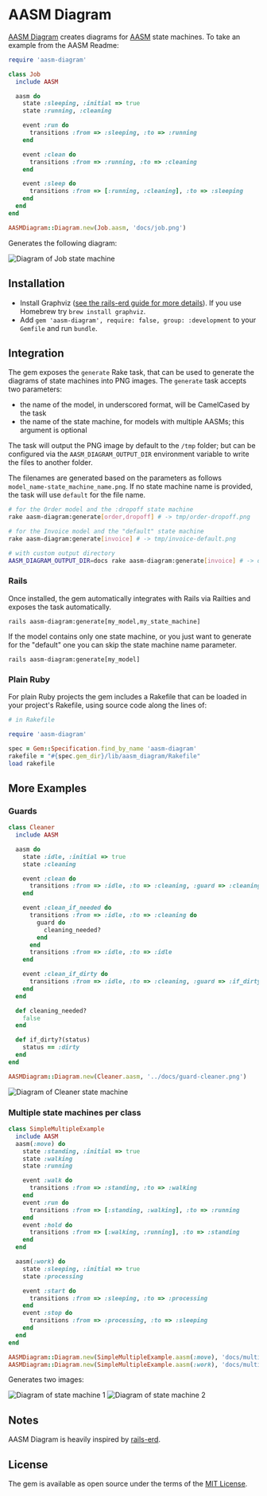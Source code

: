 # AASM Diagram

[AASM Diagram](https://github.com/katee/aasm-diagram) creates diagrams for [AASM](https://github.com/aasm/aasm) state machines. To take an example from the AASM Readme:

```ruby
require 'aasm-diagram'

class Job
  include AASM

  aasm do
    state :sleeping, :initial => true
    state :running, :cleaning

    event :run do
      transitions :from => :sleeping, :to => :running
    end

    event :clean do
      transitions :from => :running, :to => :cleaning
    end

    event :sleep do
      transitions :from => [:running, :cleaning], :to => :sleeping
    end
  end
end

AASMDiagram::Diagram.new(Job.aasm, 'docs/job.png')
```

Generates the following diagram:

![Diagram of Job state machine](docs/job.png)

## Installation

- Install Graphviz ([see the rails-erd guide for more details](https://voormedia.github.io/rails-erd/install.html)). If you use Homebrew try `brew install graphviz`.
- Add `gem 'aasm-diagram', require: false, group: :development` to your `Gemfile` and run `bundle`.

## Integration

The gem exposes the `generate` Rake task, that can be used to generate the diagrams of state machines into
PNG images. The `generate` task accepts two parameters:

- the name of the model, in underscored format, will be CamelCased by the task
- the name of the state machine, for models with multiple AASMs; this argument is optional

The task will output the PNG image by default to the `/tmp` folder; but can be configured via the
`AASM_DIAGRAM_OUTPUT_DIR` environment variable to write the files to another folder.

The filenames are generated based on the parameters as follows `model_name-state_machine_name.png`.
If no state machine name is provided, the task will use `default` for the file name.

```sh
# for the Order model and the :dropoff state machine
rake aasm-diagram:generate[order,dropoff] # -> tmp/order-dropoff.png

# for the Invoice model and the "default" state machine
rake aasm-diagram:generate[invoice] # -> tmp/invoice-default.png

# with custom output directory
AASM_DIAGRAM_OUTPUT_DIR=docs rake aasm-diagram:generate[invoice] # -> docs/invoice-default.png
```

### Rails

Once installed, the gem automatically integrates with Rails via Railties and exposes the task automatically.

`rails aasm-diagram:generate[my_model,my_state_machine]`

If the model contains only one state machine, or you just want to generate for the "default" one
you can skip the state machine name parameter.

`rails aasm-diagram:generate[my_model]`

### Plain Ruby

For plain Ruby projects the gem includes a Rakefile that can be loaded in your project's Rakefile,
using source code along the lines of:

```ruby
# in Rakefile

require 'aasm-diagram'

spec = Gem::Specification.find_by_name 'aasm-diagram'
rakefile = "#{spec.gem_dir}/lib/aasm_diagram/Rakefile"
load rakefile
```

## More Examples

### Guards

```ruby
class Cleaner
  include AASM

  aasm do
    state :idle, :initial => true
    state :cleaning

    event :clean do
      transitions :from => :idle, :to => :cleaning, :guard => :cleaning_needed?
    end

    event :clean_if_needed do
      transitions :from => :idle, :to => :cleaning do
        guard do
          cleaning_needed?
        end
      end
      transitions :from => :idle, :to => :idle
    end

    event :clean_if_dirty do
      transitions :from => :idle, :to => :cleaning, :guard => :if_dirty?
    end
  end

  def cleaning_needed?
    false
  end

  def if_dirty?(status)
    status == :dirty
  end
end

AASMDiagram::Diagram.new(Cleaner.aasm, '../docs/guard-cleaner.png')
```

![Diagram of Cleaner state machine](docs/guard-cleaner.png)

### Multiple state machines per class

```ruby
class SimpleMultipleExample
  include AASM
  aasm(:move) do
    state :standing, :initial => true
    state :walking
    state :running

    event :walk do
      transitions :from => :standing, :to => :walking
    end
    event :run do
      transitions :from => [:standing, :walking], :to => :running
    end
    event :hold do
      transitions :from => [:walking, :running], :to => :standing
    end
  end

  aasm(:work) do
    state :sleeping, :initial => true
    state :processing

    event :start do
      transitions :from => :sleeping, :to => :processing
    end
    event :stop do
      transitions :from => :processing, :to => :sleeping
    end
  end
end

AASMDiagram::Diagram.new(SimpleMultipleExample.aasm(:move), 'docs/multiple-state-machines-1.png')
AASMDiagram::Diagram.new(SimpleMultipleExample.aasm(:work), 'docs/multiple-state-machines-2.png')
```

Generates two images:

![Diagram of state machine 1](docs/multiple-state-machines-1.png)
![Diagram of state machine 2](docs/multiple-state-machines-2.png)

## Notes

AASM Diagram is heavily inspired by [rails-erd](https://github.com/voormedia/rails-erd).

## License

The gem is available as open source under the terms of the [MIT License](http://opensource.org/licenses/MIT).
